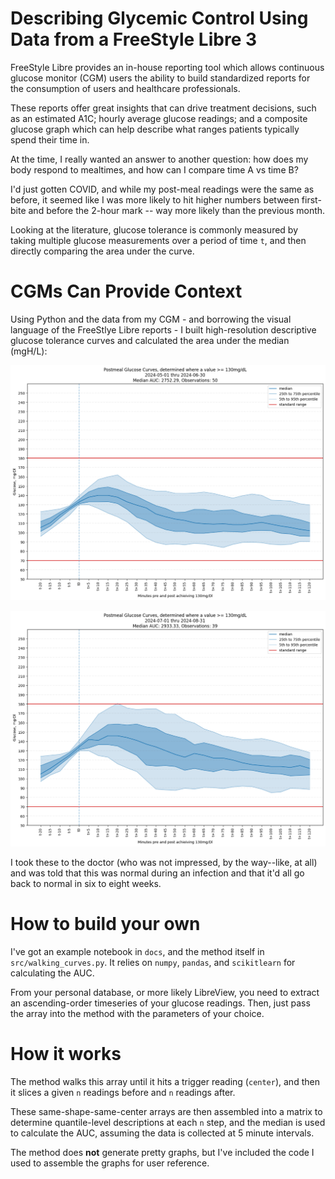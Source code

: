 # Describing Glycemic Control Using Data from a FreeStyle Libre 3

FreeStyle Libre provides an in-house reporting tool which allows continuous
glucose monitor (CGM) users the ability to build standardized reports for the
consumption of users and healthcare professionals.

These reports offer great insights that can drive treatment decisions, such as an
estimated A1C; hourly average glucose readings; and a composite glucose graph
which can help describe what ranges patients typically spend their time in.

At the time, I really wanted an answer to another question: how does my body respond to mealtimes, and how can I compare time A vs time B?

I'd just gotten COVID, and while my post-meal readings were the same as before, it
seemed like I was more likely to hit higher numbers between first-bite and before
the 2-hour mark -- way more likely than the previous month.

Looking at the literature, glucose tolerance is commonly measured by taking multiple glucose measurements over a period of time `t`, and then directly comparing the area
under the curve.

# CGMs Can Provide Context

Using Python and the data from my CGM - and borrowing the visual language of
the FreeStlye Libre reports - I built high-resolution descriptive glucose tolerance
curves and calculated the area under the median (mgH/L):

![image](images/May&June2024.png)

![image](images/July&Aug2024.png)

I took these to the doctor (who was not impressed, by the way--like, at all) and
was told that this was normal during an infection and that it'd all go back to normal
in six to eight weeks.

# How to build your own

I've got an example notebook in `docs`, and the method itself in
`src/walking_curves.py`. It relies on `numpy`, `pandas`, and `scikitlearn` for
calculating the AUC.

From your personal database, or more likely LibreView, you need to extract an
ascending-order timeseries of your glucose readings. Then, just pass the array into
the method with the parameters of your choice.

# How it works

The method walks this array until it hits a trigger reading (`center`), and then it slices a given `n` readings before and `n` readings after.

These same-shape-same-center arrays are then assembled into a matrix to determine quantile-level descriptions at each `n` step, and the median is used to calculate
the AUC, assuming the data is collected at 5 minute intervals.

The method does **not** generate pretty graphs, but I've included the code I used
to assemble the graphs for user reference.